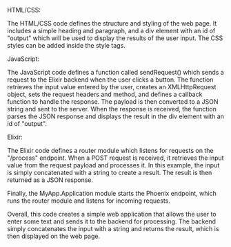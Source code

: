 HTML/CSS:


The HTML/CSS code defines the structure and styling of the web page. It includes a simple heading and paragraph, and a div element with an id of "output" which will be used to display the results of the user input. The CSS styles can be added inside the style tags.

JavaScript:


The JavaScript code defines a function called sendRequest() which sends a request to the Elixir backend when the user clicks a button. The function retrieves the input value entered by the user, creates an XMLHttpRequest object, sets the request headers and method, and defines a callback function to handle the response. The payload is then converted to a JSON string and sent to the server. When the response is received, the function parses the JSON response and displays the result in the div element with an id of "output".

Elixir:


The Elixir code defines a router module which listens for requests on the "/process" endpoint. When a POST request is received, it retrieves the input value from the request payload and processes it. In this example, the input is simply concatenated with a string to create a result. The result is then returned as a JSON response.



Finally, the MyApp.Application module starts the Phoenix endpoint, which runs the router module and listens for incoming requests.

Overall, this code creates a simple web application that allows the user to enter some text and sends it to the backend for processing. The backend simply concatenates the input with a string and returns the result, which is then displayed on the web page.
